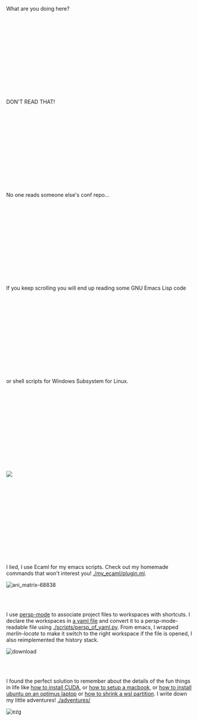 What are you doing here?

<br/><br/><br/><br/><br/><br/><br/><br/><br/><br/><br/><br/>

DON'T READ THAT!

<br/><br/><br/><br/><br/><br/><br/><br/><br/><br/><br/><br/>

No one reads someone else's conf repo...

<br/><br/><br/><br/><br/><br/><br/><br/><br/><br/><br/><br/>

If you keep scrolling you will end up reading some GNU Emacs Lisp code

<br/><br/><br/><br/><br/><br/><br/><br/><br/><br/><br/><br/>

or shell scripts for Windows Subsystem for Linux.

<br/><br/><br/><br/><br/><br/><br/><br/><br/><br/><br/><br/>

![](https://user-images.githubusercontent.com/9285880/103129641-cee53300-4699-11eb-82b8-8475bdd112fa.png)

<br/><br/><br/><br/><br/><br/><br/><br/><br/><br/><br/><br/>

I lied, I use Ecaml for my emacs scripts. Check out my homemade commands that won't interest you! [./my_ecaml/plugin.ml](https://github.com/Ngoguey42/configurations/blob/master/my_ecaml/plugin.ml).

![ani_matrix-68838](https://user-images.githubusercontent.com/9285880/103130495-33ee5800-469d-11eb-996e-482a34f5ec76.gif)

<br/><br/>

I use [persp-mode](https://github.com/Bad-ptr/persp-mode.el/) to associate project files to workspaces with shortcuts. I declare the workspaces in [a yaml file](https://github.com/Ngoguey42/configurations/blob/master/irmin-persp.yaml) and convert it to a persp-mode-readable file using [./scripts/persp_of_yaml.py](https://github.com/Ngoguey42/configurations/blob/master/scripts/persp_of_yaml.py). From emacs, I wrapped *merlin-locate* to make it switch to the right workspace if the file is opened, I also reimplemented the history stack.

![download](https://user-images.githubusercontent.com/9285880/103130362-b32f5c00-469c-11eb-9f43-33aabc361492.jpg)

<br/><br/>

I found the perfect solution to remember about the details of the fun things in life like <ins>how to install CUDA</ins>, or <ins>how to setup a macbook</ins>, or <ins>how to install ubuntu [on an optimus laptop](https://www.youtube.com/watch?v=_36yNWw_07g)</ins> or <ins>how to shrink a wsl partition</ins>. I write down my little adventures! [./adventures/](https://github.com/Ngoguey42/configurations/tree/master/adventures)

![ezg](https://user-images.githubusercontent.com/9285880/103137014-93605e00-46c5-11eb-8fa6-539a9f7565cc.gif)
